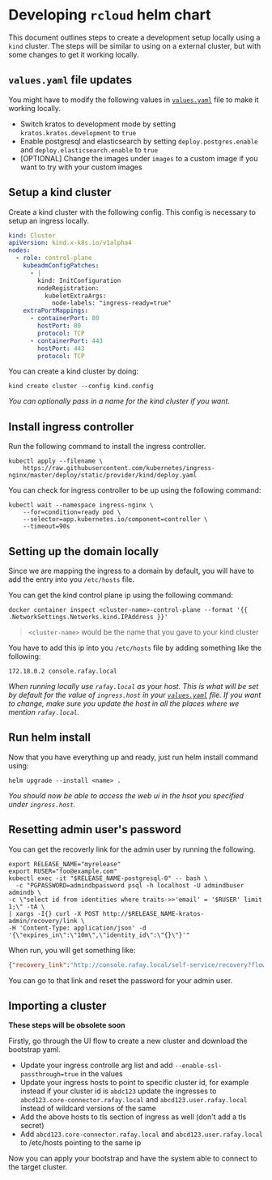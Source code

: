 # Developing `rcloud` helm chart

This document outlines steps to create a development setup locally using a `kind` cluster.
The steps will be similar to using on a external cluster, but with some changes to get it working locally.

## `values.yaml` file updates

You might have to modify the following values in
[`values.yaml`](https://github.com/RafayLabs/rcloud-helm/blob/main/charts/rcloud/values.yaml)
file to make it working locally.

- Switch kratos to development mode by setting `kratos.kratos.development` to `true`
- Enable postgresql and elasticsearch by setting `deploy.postgres.enable` and `deploy.elasticsearch.enable` to `true`
- [OPTIONAL] Change the images under `images` to a custom image if you want to try with your custom images

## Setup a kind cluster

Create a kind cluster with the following config. This config is necessary to setup an ingress locally.

```yaml
kind: Cluster
apiVersion: kind.x-k8s.io/v1alpha4
nodes:
  - role: control-plane
    kubeadmConfigPatches:
      - |
        kind: InitConfiguration
        nodeRegistration:
          kubeletExtraArgs:
            node-labels: "ingress-ready=true"
    extraPortMappings:
      - containerPort: 80
        hostPort: 80
        protocol: TCP
      - containerPort: 443
        hostPort: 443
        protocol: TCP
```

You can create a kind cluster by doing:

```shell
kind create cluster --config kind.config
```

_You can optionally pass in a name for the kind cluster if you want._

## Install ingress controller

Run the following command to install the ingress controller.

```shell
kubectl apply --filename \
    https://raw.githubusercontent.com/kubernetes/ingress-nginx/master/deploy/static/provider/kind/deploy.yaml
```

You can check for ingress controller to be up using the following command:

```shell
kubectl wait --namespace ingress-nginx \
    --for=condition=ready pod \
    --selector=app.kubernetes.io/component=controller \
    --timeout=90s
```

## Setting up the domain locally

Since we are mapping the ingress to a domain by default, you will have to add the entry into you `/etc/hosts` file.

You can get the kind control plane ip using the following command:

```shell
docker container inspect <cluster-name>-control-plane --format '{{ .NetworkSettings.Networks.kind.IPAddress }}'
```

> `<cluster-name>` would be the name that you gave to your kind cluster

You have to add this ip into you `/etc/hosts` file by adding something like the following:

```
172.18.0.2 console.rafay.local
```

*When running locally use `rafay.local` as your host. This is what
will be set by default for the value of `ingress.host` in your
[`values.yaml`](https://github.com/RafayLabs/rcloud-helm/blob/main/charts/rcloud/values.yaml)
file. If you want to change, make sure you update the host in all the places where we mention `rafay.local`.*

## Run helm install

Now that you have everything up and ready, just run helm install command using:

``` shell
helm upgrade --install <name> .
```

*You should now be able to access the web ui in the hsot you specified under `ingress.host`.*

## Resetting admin user's password

You can get the recoverly link for the admin user by running the following.

``` shell
export RELEASE_NAME="myrelease"
export RUSER="foo@example.com"
kubectl exec -it "$RELEASE_NAME-postgresql-0" -- bash \
  -c "PGPASSWORD=admindbpassword psql -h localhost -U admindbuser admindb \
-c \"select id from identities where traits->>'email' = '$RUSER' limit 1;\" -tA \
| xargs -I{} curl -X POST http://$RELEASE_NAME-kratos-admin/recovery/link \
-H 'Content-Type: application/json' -d '{\"expires_in\":\"10m\",\"identity_id\":\"{}\"}'"
```

When run, you will get something like:

``` json
{"recovery_link":"http://console.rafay.local/self-service/recovery?flow=83a66af9-600a-44cc-905e-819298bfa07a&token=EiZ9EpWekGYBPqHHtF87M6Jq61YthdUG","expires_at":"2022-04-27T10:19:28.695433325Z"}
```

You can go to that link and reset the password for your admin user.

## Importing a cluster

**These steps will be obsolete soon**

Firstly, go through the UI flow to create a new cluster and download the bootstrap yaml.

- Update your ingress controlle arg list and add `--enable-ssl-passthrough=true` in the values
- Update your ingress hosts to point to specific cluster id, for example instead if your cluster id is `abdc123` update the ingresses to `abcd123.core-connector.rafay.local` and `abcd123.user.rafay.local` instead of wildcard versions of the same
- Add the above hosts to tls section of ingress as well (don't add a tls secret)
- Add `abcd123.core-connector.rafay.local` and `abcd123.user.rafay.local` to /etc/hosts pointing to the same ip

Now you can apply your bootstrap and have the system able to connect to the target cluster.
